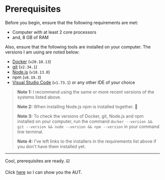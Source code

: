 # Prerequisites

Before you begin, ensure that the following requirements are met:

- Computer with at least 2 core processors
- and, 8 GB of RAM

Also, ensure that the following tools are installed on your computer. The versions I am using are noted below:

- [Docker](https://www.docker.com/) (`v20.10.13`)
- [git](https://git-scm.com/) (`v2.34.1`)
- [Node.js](https://nodejs.org/en/) (`v18.13.0`)
- npm (`v8.19.3`)
- [Visual Studio Code](https://code.visualstudio.com/) (`v1.73.1`) or any other IDE of your choice

> **Note 1:** I recommend using the same or more recent versions of the systems listed above.
>
> **Note 2:** When installing Node.js npm is installed together. 🎉
>
> **Note 3:** To check the versions of Docker, git, Node.js and npm installed on your computer, run the command `docker --version && git --version && node --version && npm --version` in your command line terminal.
>
> **Note 4:** I've left links to the installers in the requirements list above if you don't have them installed yet.

---

Cool, prerequisites are ready. ☑️

Click [here](./_the-app_.md) so I can show you the AUT.
